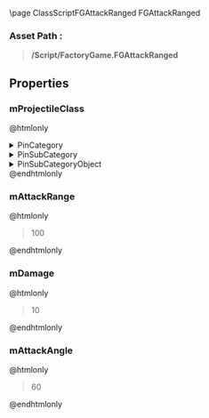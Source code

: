 \page ClassScriptFGAttackRanged FGAttackRanged
### Asset Path :
<b><blockquote>/Script/FactoryGame.FGAttackRanged</blockquote></b>
## Properties

### mProjectileClass
@htmlonly
<details>
 <summary>PinCategory</summary>
<blockquote>Class</blockquote>
</details>
<details>
 <summary>PinSubCategory</summary>
<blockquote>Class</blockquote>
</details>
<details>
 <summary>PinSubCategoryObject</summary>
<b><a href="_class_script_f_g_projectile.html"><blockquote>FGProjectile</blockquote></a></b>
</details>
@endhtmlonly

### mAttackRange
@htmlonly
<blockquote>100</blockquote>
@endhtmlonly

### mDamage
@htmlonly
<blockquote>10</blockquote>
@endhtmlonly

### mAttackAngle
@htmlonly
<blockquote>60</blockquote>
@endhtmlonly

